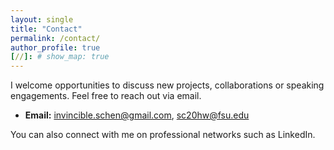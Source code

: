 ```yaml
---
layout: single
title: "Contact"
permalink: /contact/
author_profile: true
[//]: # show_map: true
---
```


I welcome opportunities to discuss new projects, collaborations or speaking engagements. Feel free to reach out via email.

- **Email:** [invincible.schen@gmail.com](mailto:invincible.schen@gmail.com),  [sc20hw@fsu.edu](mailto:sc20hw@fsu.edu)

You can also connect with me on professional networks such as LinkedIn.

